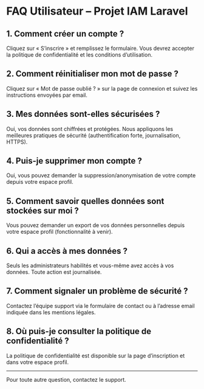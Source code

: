 # FAQ Utilisateur – Projet IAM Laravel

## 1. Comment créer un compte ?
Cliquez sur « S’inscrire » et remplissez le formulaire. Vous devrez accepter la politique de confidentialité et les conditions d’utilisation.

## 2. Comment réinitialiser mon mot de passe ?
Cliquez sur « Mot de passe oublié ? » sur la page de connexion et suivez les instructions envoyées par email.

## 3. Mes données sont-elles sécurisées ?
Oui, vos données sont chiffrées et protégées. Nous appliquons les meilleures pratiques de sécurité (authentification forte, journalisation, HTTPS).

## 4. Puis-je supprimer mon compte ?
Oui, vous pouvez demander la suppression/anonymisation de votre compte depuis votre espace profil.

## 5. Comment savoir quelles données sont stockées sur moi ?
Vous pouvez demander un export de vos données personnelles depuis votre espace profil (fonctionnalité à venir).

## 6. Qui a accès à mes données ?
Seuls les administrateurs habilités et vous-même avez accès à vos données. Toute action est journalisée.

## 7. Comment signaler un problème de sécurité ?
Contactez l’équipe support via le formulaire de contact ou à l’adresse email indiquée dans les mentions légales.

## 8. Où puis-je consulter la politique de confidentialité ?
La politique de confidentialité est disponible sur la page d’inscription et dans votre espace profil.

---

Pour toute autre question, contactez le support. 